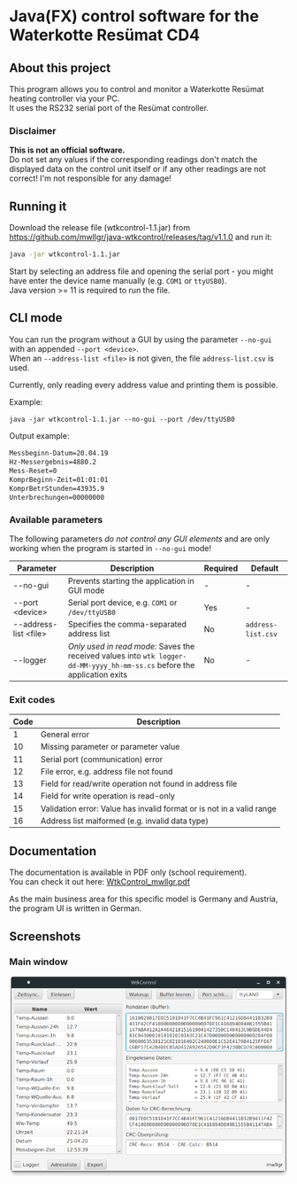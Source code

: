 # Java(FX) control software for the Waterkotte Resümat CD4

## About this project  
This program allows you to control and monitor a Waterkotte Resümat heating controller via your PC.  
It uses the RS232 serial port of the Resümat controller.

### Disclaimer
**This is not an official software.**  
Do not set any values if the corresponding readings don't match the displayed data on the control unit itself or if any other readings are not correct! I'm not responsible for any damage!

## Running it
Download the release file (wtkcontrol-1.1.jar) from https://github.com/mwllgr/java-wtkcontrol/releases/tag/v1.1.0 and run it:
```bash
java -jar wtkcontrol-1.1.jar
```

Start by selecting an address file and opening the serial port - you might have enter the device name manually (e.g. `COM1` or `ttyUSB0`).  
Java version >= 11 is required to run the file.

## CLI mode
You can run the program without a GUI by using the parameter `--no-gui` with an appended `--port <device>`.  
When an `--address-list <file>` is not given, the file `address-list.csv` is used.

Currently, only reading every address value and printing them is possible.

Example:
```shell
java -jar wtkcontrol-1.1.jar --no-gui --port /dev/ttyUSB0
```

Output example:
```
Messbeginn-Datum=20.04.19
Hz-Messergebnis=4880.2
Mess-Reset=0
KomprBeginn-Zeit=01:01:01
KomprBetrStunden=43935.9
Unterbrechungen=00000000
```

### Available parameters
The following parameters *do not control any GUI elements* and are only working when the program is started in `--no-gui` mode!

| **Parameter**           | **Description**                                                                                                           | **Required** | **Default**        |
|-------------------------|---------------------------------------------------------------------------------------------------------------------------|--------------|--------------------|
| --no-gui                | Prevents starting the application in GUI mode                                                                             | -            | -                  |
| --port \<device\>       | Serial port device, e.g. `COM1` or `/dev/ttyUSB0`                                                                         | Yes          | -                  |
| --address-list \<file\> | Specifies the comma-separated address list                                                                                | No           | `address-list.csv` |
| --logger                | *Only used in read mode:* Saves the received values into `wtk logger-dd-MM-yyyy_hh-mm-ss.cs` before the application exits | No           | -                  |

### Exit codes

| **Code** | **Description**                                                       |
|----------|-----------------------------------------------------------------------|
| 1        | General error                                                         |
| 10       | Missing parameter or parameter value                                  |
| 11       | Serial port (communication) error                                     |
| 12       | File error, e.g. address file not found                               |
| 13       | Field for read/write operation not found in address file              |
| 14       | Field for write operation is read-only                                |
| 15       | Validation error: Value has invalid format or is not in a valid range |
| 16       | Address list malformed (e.g. invalid data type)                       |

## Documentation
The documentation is available in PDF only (school requirement).  
You can check it out here: [WtkControl_mwllgr.pdf](WtkControl_mwllgr.pdf)

As the main business area for this specific model is Germany and Austria, the program UI is written in German.

## Screenshots

### Main window

![WtkControl main window](WtkControl_Main.png)
